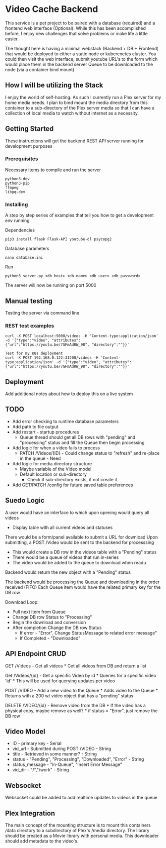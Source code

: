 # Video Cache Backend
This service is a pet project to be paired with a database (required) and a frontend web interface (Optional).
While this has been accomplished before, I enjoy new challenges that solve problems or make life a little easier. 

The thought here is having a minimal webstack (Backend + DB + Frontend) that would be deployed to either a static node or kuberenetes cluster.
You could then visit the web interface, submit youtube URL's to the form which would place them in the backend server Queue to be downloaded to the node (via a container bind mount)

## How I will be utilizing the Stack
I enjoy the world of self-hosting. As such I currently run a Plex server for my home media needs. I plan to bind mount the media directory from this container to a sub-directory of the Plex server media so that I can have a collection of local media to watch without internet as a necessity. 

## Getting Started

These instructions will get the backend REST API server running for development purposes

### Prerequisites

Necessary items to compile and run the server

```
python3-dev
python3-pip
ffmpeg
libpq-dev
```

### Installing

A step by step series of examples that tell you how to get a development env running

Dependencies
```
pip3 install flask Flask-API youtube-dl psycopg2
```

Database parameters
```
nano database.ini 
```

Run

```
python3 server.py <db host> <db name> <db user> <db password>
```

The server will now be running on port 5000

## Manual testing

Testing the server via command line

### REST test examples
```
curl -X POST localhost:5000/videos -H 'Content-type:application/json' -d '{"type":"video", "attributes":{"url":"https://youtu.be/7GFmAdRW_98", "directory":""}}'

Test for my K8s deployment
curl -X POST 192.168.0.122:31200/videos -H 'Content-type:application/json' -d '{"type":"video", "attributes":{"url":"https://youtu.be/7GFmAdRW_98", "directory":""}}'
```

## Deployment

Add additional notes about how to deploy this on a live system

## TODO
  
* Add error checking to runtime database parameters
* Add path to file output
* Add restart - startup procedures
	* Queue thread should get all DB rows with "pending" and "processing" status and fill the Queue then begin processing
* Add logic for when a video fails to process
	* PATCH /Videos/{ID} - Could change status to "refresh" and re-place in the queue - Need 
* Add logic for media directory structure
	* Maybe variable of the Video model
	* Default location or sub-directory
		* Check if sub-directory exists, if not create it
* Add GET/PATCH /config for future saved table preferences
## Suedo Logic
A user would have an interface to which upon opening would query all videos
* Display table with all current videos and statuses

There would be a form/panel available to submit a URL for download
Upon submitting, a POST /Video would be sent to the backend for processsing
* This would create a DB row in the videos table with a "Pending" status
* There would be a queue of videos that run in-series
* The video would be added to the queue to download when readu

Backend would return the new object with a "Pending" status

The backend would be processing the Queue and downloading in the order received (FIFO)
Each Queue item would have the related primary key for the DB row

Download Loop:
* Pull next item from Queue
* Change DB row Status to "Processing"
* Begin the download and conversion
* After completion Change the DB row Status
	* If error - "Error", Change StatusMessage to related error message"
	* If Completed - "Downloaded"

## API Endpoint CRUD

GET /Videos - Get all videos 
	* Get all videos from DB and return a list
	
Get /Videos/{id} - Get a specific Video by id
	* Queries for a specific video 'id'
	* This will be used for querying updates per video
	
POST /VIDEO - Add a new video to the Queue
	* Adds video to the Queue
	* Returns with a 200 w/ video object that has a "pending" status

DELETE /VIDEO/{id} - Remove video from the DB
	* If the video has a physical copy, maybe remove as well?
	* if status = "Error", just remove the DB row

## Video Model
* ID - primary key - Serial
* vid_url - Submitted during POST /VIDEO - String
* title - Retrieved in some manner? - String
* status - "Pending", "Processing", "Downloaded", "Error" - String
* status_message - "In-Queue", "Insert Error Message"
* vid_dir - "/","/work" - String

## Websocket
Websocket could be added to add realtime updates to videos in the queue

## Plex Integration
The main concept of the mounting structure is to mount this containers /data directory to a subdirectory of Plex's /media directory.
The library should be created as a Movie library with personal media. This downloader should add metadata to the video's.